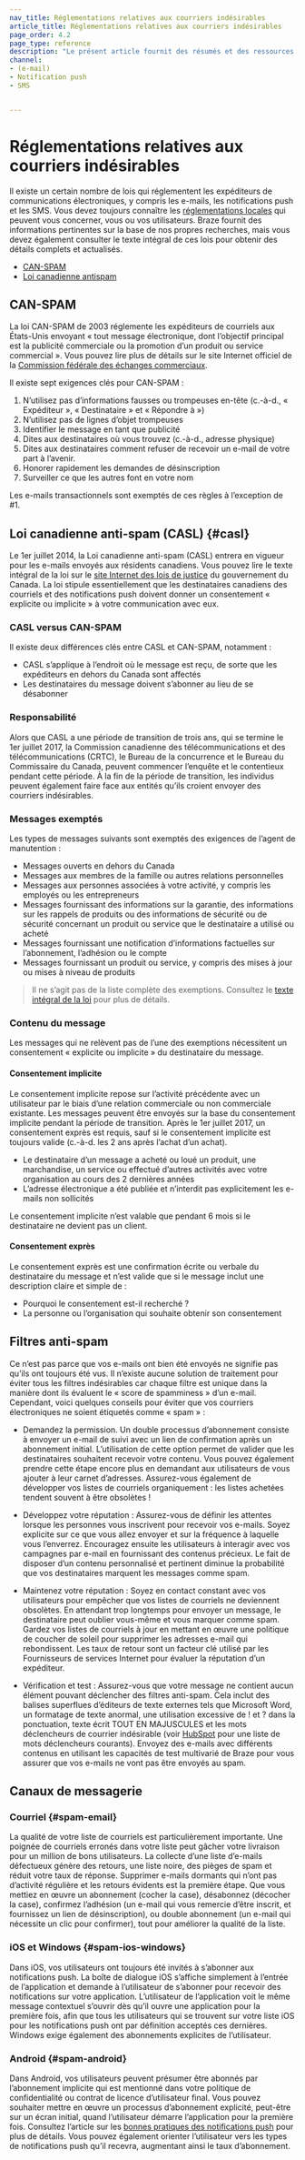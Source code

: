 ```yaml
---
nav_title: Réglementations relatives aux courriers indésirables
article_title: Réglementations relatives aux courriers indésirables
page_order: 4.2
page_type: reference
description: "Le présent article fournit des résumés et des ressources sur diverses réglementations des spams susceptibles de vous concerner, vous ou vos utilisateurs."
channel:
- (e-mail)
- Notification push
- SMS


---
```

# Réglementations relatives aux courriers indésirables

Il existe un certain nombre de lois qui réglementent les expéditeurs de communications électroniques, y compris les e-mails, les notifications push et les SMS. Vous devez toujours connaître les [réglementations locales][4] qui peuvent vous concerner, vous ou vos utilisateurs. Braze fournit des informations pertinentes sur la base de nos propres recherches, mais vous devez également consulter le texte intégral de ces lois pour obtenir des détails complets et actualisés.

- [CAN-SPAM][1]
- [Loi canadienne antispam][2]

## CAN-SPAM

La loi CAN-SPAM de 2003 réglemente les expéditeurs de courriels aux États-Unis envoyant « tout message électronique, dont l’objectif principal est la publicité commerciale ou la promotion d’un produit ou service commercial ». Vous pouvez lire plus de détails sur le site Internet officiel de la [Commission fédérale des échanges commerciaux][5].

Il existe sept exigences clés pour CAN-SPAM :

1. N’utilisez pas d’informations fausses ou trompeuses en-tête (c.-à-d., « Expéditeur », « Destinataire » et « Répondre à »)
2. N’utilisez pas de lignes d’objet trompeuses
3. Identifier le message en tant que publicité
4. Dites aux destinataires où vous trouvez (c.-à-d., adresse physique)
5. Dites aux destinataires comment refuser de recevoir un e-mail de votre part à l’avenir.
6. Honorer rapidement les demandes de désinscription
7. Surveiller ce que les autres font en votre nom

Les e-mails transactionnels sont exemptés de ces règles à l’exception de #1.

## Loi canadienne anti-spam (CASL) {#casl}

Le 1er juillet 2014, la Loi canadienne anti-spam (CASL) entrera en vigueur pour les e-mails envoyés aux résidents canadiens. Vous pouvez lire le texte intégral de la loi sur le [site Internet des lois de justice][3] du gouvernement du Canada. La loi stipule essentiellement que les destinataires canadiens des courriels et des notifications push doivent donner un consentement « explicite ou implicite » à votre communication avec eux.

### CASL versus CAN-SPAM

Il existe deux différences clés entre CASL et CAN-SPAM, notamment :

- CASL s’applique à l’endroit où le message est reçu, de sorte que les expéditeurs en dehors du Canada sont affectés
- Les destinataires du message doivent s’abonner au lieu de se désabonner

### Responsabilité

Alors que CASL a une période de transition de trois ans, qui se termine le 1er juillet 2017, la Commission canadienne des télécommunications et des télécommunications (CRTC), le Bureau de la concurrence et le Bureau du Commissaire du Canada, peuvent commencer l’enquête et le contentieux pendant cette période. À la fin de la période de transition, les individus peuvent également faire face aux entités qu’ils croient envoyer des courriers indésirables.

### Messages exemptés

Les types de messages suivants sont exemptés des exigences de l’agent de manutention :

- Messages ouverts en dehors du Canada
- Messages aux membres de la famille ou autres relations personnelles
- Messages aux personnes associées à votre activité, y compris les employés ou les entrepreneurs
- Messages fournissant des informations sur la garantie, des informations sur les rappels de produits ou des informations de sécurité ou de sécurité concernant un produit ou service que le destinataire a utilisé ou acheté
- Messages fournissant une notification d’informations factuelles sur l’abonnement, l’adhésion ou le compte
- Messages fournissant un produit ou service, y compris des mises à jour ou mises à niveau de produits

>  Il ne s’agit pas de la liste complète des exemptions. Consultez le [texte intégral de la loi][3] pour plus de détails.

### Contenu du message

Les messages qui ne relèvent pas de l’une des exemptions nécessitent un consentement « explicite ou implicite » du destinataire du message.

#### Consentement implicite

Le consentement implicite repose sur l’activité précédente avec un utilisateur par le biais d’une relation commerciale ou non commerciale existante. Les messages peuvent être envoyés sur la base du consentement implicite pendant la période de transition. Après le 1er juillet 2017, un consentement exprès est requis, sauf si le consentement implicite est toujours valide (c.-à-d. les 2 ans après l’achat d’un achat).

- Le destinataire d’un message a acheté ou loué un produit, une marchandise, un service ou effectué d’autres activités avec votre organisation au cours des 2 dernières années
- L’adresse électronique a été publiée et n’interdit pas explicitement les e-mails non sollicités

Le consentement implicite n’est valable que pendant 6 mois si le destinataire ne devient pas un client.

#### Consentement exprès

Le consentement exprès est une confirmation écrite ou verbale du destinataire du message et n’est valide que si le message inclut une description claire et simple de :

- Pourquoi le consentement est-il recherché ?
- La personne ou l’organisation qui souhaite obtenir son consentement

## Filtres anti-spam

Ce n’est pas parce que vos e-mails ont bien été envoyés ne signifie pas qu’ils ont toujours été vus. Il n’existe aucune solution de traitement pour éviter tous les filtres indésirables car chaque filtre est unique dans la manière dont ils évaluent le « score de spamminess » d’un e-mail. Cependant, voici quelques conseils pour éviter que vos courriers électroniques ne soient étiquetés comme « spam » :

- Demandez la permission. Un double processus d’abonnement consiste à envoyer un e-mail de suivi avec un lien de confirmation après un abonnement initial. L’utilisation de cette option permet de valider que les destinataires souhaitent recevoir votre contenu. Vous pouvez également prendre cette étape encore plus en demandant aux utilisateurs de vous ajouter à leur carnet d’adresses. Assurez-vous également de développer vos listes de courriels organiquement : les listes achetées tendent souvent à être obsolètes !

- Développez votre réputation : Assurez-vous de définir les attentes lorsque les personnes vous inscrivent pour recevoir vos e-mails. Soyez explicite sur ce que vous allez envoyer et sur la fréquence à laquelle vous l’enverrez. Encouragez ensuite les utilisateurs à interagir avec vos campagnes par e-mail en fournissant des contenus précieux. Le fait de disposer d’un contenu personnalisé et pertinent diminue la probabilité que vos destinataires marquent les messages comme spam.

- Maintenez votre réputation : Soyez en contact constant avec vos utilisateurs pour empêcher que vos listes de courriels ne deviennent obsolètes. En attendant trop longtemps pour envoyer un message, le destinataire peut oublier vous-même et vous marquer comme spam. Gardez vos listes de courriels à jour en mettant en œuvre une politique de coucher de soleil pour supprimer les adresses e-mail qui rebondissent. Les taux de retour sont un facteur clé utilisé par les Fournisseurs de services Internet pour évaluer la réputation d’un expéditeur.

- Vérification et test : Assurez-vous que votre message ne contient aucun élément pouvant déclencher des filtres anti-spam. Cela inclut des balises superflues d’éditeurs de texte externes tels que Microsoft Word, un formatage de texte anormal, une utilisation excessive de ! et ? dans la ponctuation, texte écrit TOUT EN MAJUSCULES et les mots déclencheurs de courrier indésirable (voir [HubSpot][7] pour une liste de mots déclencheurs courants). Envoyez des e-mails avec différents contenus en utilisant les capacités de test multivarié de Braze pour vous assurer que vos e-mails ne vont pas être envoyés au spam.

## Canaux de messagerie

### Courriel {#spam-email}

La qualité de votre liste de courriels est particulièrement importante.  Une poignée de courriels erronés dans votre liste peut gâcher votre livraison pour un million de bons utilisateurs. La collecte d’une liste d’e-mails défectueux génère des retours, une liste noire, des pièges de spam et réduit votre taux de réponse. Supprimer e-mails dormants qui n’ont pas d’activité régulière et les retours évidents est la première étape. Que vous mettiez en œuvre un abonnement (cocher la case), désabonnez (décocher la case), confirmez l’adhésion (un e-mail qui vous remercie d’être inscrit, et fournissez un lien de désinscription), ou double abonnement (un e-mail qui nécessite un clic pour confirmer), tout pour améliorer la qualité de la liste.

### iOS et Windows {#spam-ios-windows}

Dans iOS, vos utilisateurs ont toujours été invités à s’abonner aux notifications push. La boîte de dialogue iOS s’affiche simplement à l’entrée de l’application et demande à l’utilisateur de s’abonner pour recevoir des notifications sur votre application. L’utilisateur de l’application voit le même message contextuel s’ouvrir dès qu’il ouvre une application pour la première fois, afin que tous les utilisateurs qui se trouvent sur votre liste iOS pour les notifications push ont par définition acceptés ces dernières. Windows exige également des abonnements explicites de l’utilisateur.

### Android {#spam-android}

Dans Android, vos utilisateurs peuvent présumer être abonnés par l’abonnement implicite qui est mentionné dans votre politique de confidentialité ou contrat de licence d’utilisateur final. Vous pouvez souhaiter mettre en œuvre un processus d’abonnement explicité, peut-être sur un écran initial, quand l’utilisateur démarre l’application pour la première fois. Consultez l’article sur les [bonnes pratiques des notifications push][6] pour plus de détails. Vous pouvez également orienter l’utilisateur vers les types de notifications push qu’il recevra, augmentant ainsi le taux d’abonnement.

[1]: #can-spam
[2]: #casl
[3]: http://laws-lois.justice.gc.ca/eng/annualstatutes/2010_23/FullText.html
[4]: https://en.wikipedia.org/wiki/Email_spam_legislation_by_country "Wikipedia: Email spam legislation by country"
[5]: http://www.business.ftc.gov/documents/bus61-can-spam-act-compliance-guide-business "CAN-SPAM Act: A Compliance Guide for Business"
[6]: {{site.baseurl}}/user_guide/message_building_by_channel/push/best_practices/
[7]: http://blog.hubspot.com/blog/tabid/6307/bid/30684/The-Ultimate-List-of-Email-SPAM-Trigger-Words.aspx#sm.00001wbela64xddnmppa99vp1xa8j "The Ultimate List of 394 Email Spam Trigger Words to Avoid in 2021"

